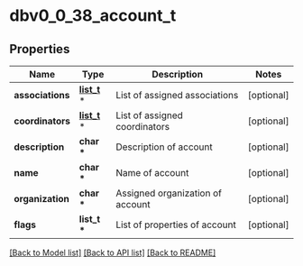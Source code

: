# dbv0_0_38_account_t

## Properties
Name | Type | Description | Notes
------------ | ------------- | ------------- | -------------
**associations** | [**list_t**](dbv0_0_38_association_short_info.md) \* | List of assigned associations | [optional] 
**coordinators** | [**list_t**](dbv0_0_38_coordinator_info.md) \* | List of assigned coordinators | [optional] 
**description** | **char \*** | Description of account | [optional] 
**name** | **char \*** | Name of account | [optional] 
**organization** | **char \*** | Assigned organization of account | [optional] 
**flags** | **list_t \*** | List of properties of account | [optional] 

[[Back to Model list]](../README.md#documentation-for-models) [[Back to API list]](../README.md#documentation-for-api-endpoints) [[Back to README]](../README.md)


